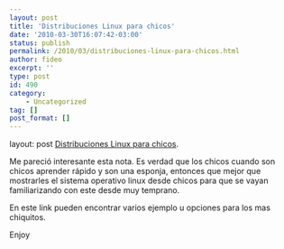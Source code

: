 ```yaml
---
layout: post
title: 'Distribuciones Linux para chicos'
date: '2010-03-30T16:07:42-03:00'
status: publish
permalink: /2010/03/distribuciones-linux-para-chicos.html
author: fideo
excerpt: ''
type: post
id: 490
category:
    - Uncategorized
tag: []
post_format: []
---
```

layout: post
[Distribuciones Linux para chicos](http://usemoslinux.blogspot.com/2010/03/distribuciones-linux-para-chicos.html).

Me pareció interesante esta nota. Es verdad que los chicos cuando son chicos aprender rápido y son una esponja, entonces que mejor que mostrarles el sistema operativo linux desde chicos para que se vayan familiarizando con este desde muy temprano.

En este link pueden encontrar varios ejemplo u opciones para los mas chiquitos.

Enjoy